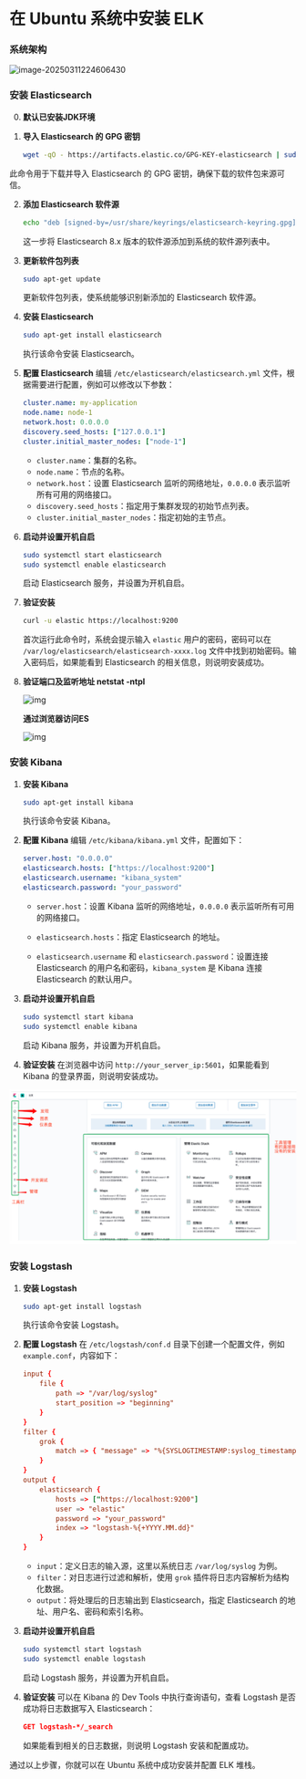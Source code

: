 # 在 Ubuntu 系统中安装 ELK

### 系统架构

![image-20250311224606430](C:%5CUsers%5CAdministrator%5CAppData%5CRoaming%5CTypora%5Ctypora-user-images%5Cimage-20250311224606430.png)

### 安装 Elasticsearch

0. **默认已安装JDK环境**

1. **导入 Elasticsearch 的 GPG 密钥**
    
    ```bash
    wget -qO - https://artifacts.elastic.co/GPG-KEY-elasticsearch | sudo gpg --dearmor -o /usr/share/keyrings/elasticsearch-keyring.gpg
    ```
此命令用于下载并导入 Elasticsearch 的 GPG 密钥，确保下载的软件包来源可信。
    
2. **添加 Elasticsearch 软件源**
    ```bash
    echo "deb [signed-by=/usr/share/keyrings/elasticsearch-keyring.gpg] https://artifacts.elastic.co/packages/8.x/apt stable main" | sudo tee /etc/apt/sources.list.d/elastic-8.x.list
    ```
    这一步将 Elasticsearch 8.x 版本的软件源添加到系统的软件源列表中。

3. **更新软件包列表**
    ```bash
    sudo apt-get update
    ```
    更新软件包列表，使系统能够识别新添加的 Elasticsearch 软件源。

4. **安装 Elasticsearch**
    ```bash
    sudo apt-get install elasticsearch
    ```
    执行该命令安装 Elasticsearch。

5. **配置 Elasticsearch**
    编辑 `/etc/elasticsearch/elasticsearch.yml` 文件，根据需要进行配置，例如可以修改以下参数：
    ```yaml
    cluster.name: my-application
    node.name: node-1
    network.host: 0.0.0.0
    discovery.seed_hosts: ["127.0.0.1"]
    cluster.initial_master_nodes: ["node-1"]
    ```
    - `cluster.name`：集群的名称。
    - `node.name`：节点的名称。
    - `network.host`：设置 Elasticsearch 监听的网络地址，`0.0.0.0` 表示监听所有可用的网络接口。
    - `discovery.seed_hosts`：指定用于集群发现的初始节点列表。
    - `cluster.initial_master_nodes`：指定初始的主节点。

6. **启动并设置开机自启**
    ```bash
    sudo systemctl start elasticsearch
    sudo systemctl enable elasticsearch
    ```
    启动 Elasticsearch 服务，并设置为开机自启。

7. **验证安装**
    ```bash
    curl -u elastic https://localhost:9200
    ```
    首次运行此命令时，系统会提示输入 `elastic` 用户的密码，密码可以在 `/var/log/elasticsearch/elasticsearch-xxxx.log` 文件中找到初始密码。输入密码后，如果能看到 Elasticsearch 的相关信息，则说明安装成功。
    
    
    
8. **验证端口及监听地址 netstat -ntpl**

    ![img](file:///C:\Users\ADMINI~1\AppData\Local\Temp\ksohtml11548\wps1.jpg) 

    **通过浏览器访问ES**

    ![img](file:///C:\Users\ADMINI~1\AppData\Local\Temp\ksohtml11548\wps2.jpg) 

    

### 安装 Kibana
1. **安装 Kibana**
    ```bash
    sudo apt-get install kibana
    ```
    执行该命令安装 Kibana。

2. **配置 Kibana**
    编辑 `/etc/kibana/kibana.yml` 文件，配置如下：
    ```yaml
    server.host: "0.0.0.0"
    elasticsearch.hosts: ["https://localhost:9200"]
    elasticsearch.username: "kibana_system"
    elasticsearch.password: "your_password"
    ```
    - `server.host`：设置 Kibana 监听的网络地址，`0.0.0.0` 表示监听所有可用的网络接口。
    
    - `elasticsearch.hosts`：指定 Elasticsearch 的地址。

    - `elasticsearch.username` 和 `elasticsearch.password`：设置连接 Elasticsearch 的用户名和密码，`kibana_system` 是 Kibana 连接 Elasticsearch 的默认用户。
    
      
    
3. **启动并设置开机自启**
    ```bash
    sudo systemctl start kibana
    sudo systemctl enable kibana
    ```
    启动 Kibana 服务，并设置为开机自启。

    
    
4. **验证安装**
    在浏览器中访问 `http://your_server_ip:5601`，如果能看到 Kibana 的登录界面，则说明安装成功。

![image-20250311230620366](%E5%AE%89%E8%A3%85%20ELK.assets/image-20250311230620366.png)

### 安装 Logstash
1. **安装 Logstash**
    ```bash
    sudo apt-get install logstash
    ```
    执行该命令安装 Logstash。

2. **配置 Logstash**
    在 `/etc/logstash/conf.d` 目录下创建一个配置文件，例如 `example.conf`，内容如下：
    ```conf
    input {
        file {
            path => "/var/log/syslog"
            start_position => "beginning"
        }
    }
    filter {
        grok {
            match => { "message" => "%{SYSLOGTIMESTAMP:syslog_timestamp} %{SYSLOGHOST:syslog_hostname} %{DATA:syslog_program}(?:\[%{POSINT:syslog_pid}\])?: %{GREEDYDATA:syslog_message}" }
        }
    }
    output {
        elasticsearch {
            hosts => ["https://localhost:9200"]
            user => "elastic"
            password => "your_password"
            index => "logstash-%{+YYYY.MM.dd}"
        }
    }
    ```
    - `input`：定义日志的输入源，这里以系统日志 `/var/log/syslog` 为例。
    - `filter`：对日志进行过滤和解析，使用 `grok` 插件将日志内容解析为结构化数据。
    - `output`：将处理后的日志输出到 Elasticsearch，指定 Elasticsearch 的地址、用户名、密码和索引名称。

3. **启动并设置开机自启**
    ```bash
    sudo systemctl start logstash
    sudo systemctl enable logstash
    ```
    启动 Logstash 服务，并设置为开机自启。

    
    
4. **验证安装**
    可以在 Kibana 的 Dev Tools 中执行查询语句，查看 Logstash 是否成功将日志数据写入 Elasticsearch：
    ```json
    GET logstash-*/_search
    ```
    如果能看到相关的日志数据，则说明 Logstash 安装和配置成功。

通过以上步骤，你就可以在 Ubuntu 系统中成功安装并配置 ELK 堆栈。